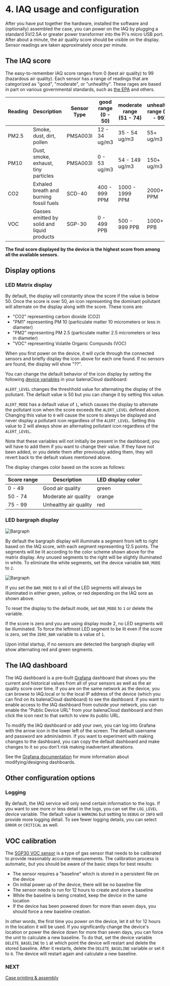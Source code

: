 # 4. IAQ usage and configuration

After you have put together the hardware, installed the software and (optionally) assembled the case, you can power on the IAQ by plugging a standard 5V/2.5A or greater power transformer into the Pi's micro USB port. After about a minute, the air quality score should be visible on the display. Sensor readings are taken approximately once per minute.

## The IAQ score

The easy-to-remember IAQ score ranges from 0 (best air quality) to 99 (hazardous air quality). Each sensor has a range of readings that are categorized as "good", "moderate", or "unhealthy". These rages are based in part on various governmental standards, such as [the EPA](https://www3.epa.gov/region1/airquality/pm-aq-standards.html) and others.

| Reading | Description | Sensor Type | good range (0 - 50) | moderate range (51 - 74) | unhealthy range (75 - 99) |
| ------------ | ----------- | ----------- | ----------- | ----------- | ----------- |
| PM2.5 | Smoke, dust, dirt, pollen | PMSA003I | 12 - 34 ug/m3 | 35 - 54 ug/m3 | 55+ ug/m3 |
| PM10 | Dust, smoke, exhaust, tiny particles | PMSA003I | 0 - 53 ug/m3 | 54 - 149 ug/m3 | 150+ ug/m3 |
| CO2 | Exhaled breath and burning fossil fuels | SCD-40 | 400 - 999 PPM | 1000 - 1999 PPM | 2000+ PPM |
| VOC | Gasses emitted by solid and liquid products  | SGP-30 | 0 - 499 PPB | 500 - 999 PPB | 1000+ PPB |

**The final score displayed by the device is the highest score from among all the available sensors.**

## Display options

### LED Matrix display
By default, the display will constantly show the score if the value is below 50. Once the score is over 50, an icon representing the dominant pollutant will alternate on the display along with the score. These icons are:

- "CO2" representing carbon dioxide (CO2)
- "PM1" representing PM 10 (particulate matter 10 micrometers or less in diameter)
- "PM2" representing PM 2.5 (particulate matter 2.5 micrometers or less in diameter)
- "VOC" representing Volatile Organic Compunds (VOC)

When you first power on the device, it will cycle through the connected sensors and briefly display the icon above for each one found. If no sensors are found, the display will show "??". 

You can change the default behavior of the icon display by setting the following [device variables](https://www.balena.io/docs/learn/manage/variables/#device-variables) in your balenaCloud dashboard:

`ALERT_LEVEL` changes the threshhold value for alternating the display of the pollutant. The default value is 50 but you can change it by setting this value. 

`ALERT_MODE` has a default value of `1`, which causes the display to alternate the pollutant icon when the score exceeds the `ALERT_LEVEL` defined above. Changing this value to `0` will cause the score to always be displayed and never display a pollutant icon regardless of the `ALERT_LEVEL`. Setting this value to 2 will always show an alternating pollutant icon regardless of the `ALERT_LEVEL`.

Note that these variables will not initially be present in the dashboard, you will have to add them if you want to change their value. If they have not been added, or you delete them after previously adding them, they will revert back to the default values mentioned above.

The display changes color based on the score as follows:

| Score range | Description | LED display color | 
| ------------ | ----------- | ----------- |
| 0 - 49 | Good air quality | green |
| 50 - 74 | Moderate air quality | orange |
| 75 - 99 | Unhealthy air quality | red |

### LED bargraph display

![Bargraph](https://raw.githubusercontent.com/balena-io-playground/balena-iaq/new-docs/docs/images/bargraph-display-two.png)

By default the bargraph display will illuminate a segment from left to right based on the IAQ score, with each segment representing 12.5 points. The segments will be lit according to the color scheme shown above for the matrix display. Any unused segments to the right will be slightly illuminated in white. To eliminate the white segments, set the device variable `BAR_MODE` to `2`.

![Bargraph](https://raw.githubusercontent.com/balena-io-playground/balena-iaq/new-docs/docs/images/bargraph-display-all.png)

If you set the `BAR_MODE` to `0` all of the LED segments will always be illuminated in either green, yellow, or red depending on the IAQ sore as shown above. 

To reset the display to the default mode, set `BAR_MODE` to `1` or delete the variable.

If the score is zero and you are using display mode 2, no LED segments will be illuminated. To force the leftmost LED segment to be lit even if the score is zero, set the `ZERO_BAR` variable to a value of `1`.

Upon initial startup, if no sensors are detected the bargraph display will show alternating red and green segments.

## The IAQ dashboard
The IAQ dashboard is a pre-built [Grafana](https://grafana.com/grafana/) dashboard that shows you the current and historical values from all of your sensors as well as the air quality score over time. If you are on the same network as the device, you can browse to IAQ.local or to the local IP address of the device (which you can find on its balenaCloud dashboard) to see the dashboard. If you want to enable access to the IAQ dashboard from outside your network, you can enable the "Public Device URL" from your balenaCloud dashboard and then click the icon next to that switch to view its public URL.

To modify the IAQ dashboard or add your own, you can log into Grafana with the arrow icon in the lower left of the screen. The default username and password are admin/admin. If you want to experiment with making changes to the dashboard, you can copy the default dashboard and make changes to it so you don't risk making inadvertant alterations.

See the [Grafana documentation](https://grafana.com/docs/grafana/next/panels/working-with-panels/) for more information about modifying/designing dashboards.

## Other configuration options

### Logging
By default, the IAQ service will only send certain information to the logs. If you want to see more or less detail in the logs, you can set the `LOG_LEVEL` device variable. The default value is `WARNING` but setting to `DEBUG` or `INFO` will provide more logging detail. To see fewer logging details, you can select `ERROR` or `CRITICAL` as well.


## VOC calibration
The [SGP30 VOC sensor](https://www.adafruit.com/product/3709) is a type of gas sensor that needs to be calibrated to provide reasonably accurate measurements. The calibration process is automatic, but you should be aware of the basic steps for best results:

- The sensor requires a "baseline" which is stored in a persistent file on the device
- On initial power up of the device, there will be no baseline file
- The sensor needs to run for 12 hours to create and store a baseline
- While the baseline is being created, keep the device in the same location
- If the device has been powered down for more than seven days, you should force a new baseline creation.

In other words, the first time you power on the device, let it sit for 12 hours in the location it will be used. If you significantly change the device's location or power the device down for more than seven days, you can force the unit to calculate a new baseline. To do that, set the device variable `DELETE_BASELINE` to `1` at which point the device will restart and delete the stored baseline. After it restarts, delete the `DELETE_BASELINE` variable or set it to `0`. The device will restart again and calculate a new baseline. 

### NEXT
[Case printing & assembly](https://github.com/balena-io-playground/balena-iaq/blob/new-docs/docs/05-case-printing-and-assembly.md)
